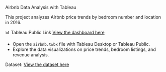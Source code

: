Airbnb Data Analysis with Tableau

This project analyzes Airbnb price trends by bedroom number and location in 2016.  

📊 Tableau Public Link
[View the dashboard here](https://public.tableau.com/views/airbnb_17390468274790/Tableaudebord1?:language=fr-FR&publish=yes&:sid=&:redirect=auth&:display_count=n&:origin=viz_share_link)


- Open the `airbnb.twbx` file with Tableau Desktop or Tableau Public.
- Explore the data visualizations on price trends, bedroom listings, and revenue analysis.

Dataset:
[View the dataset here](https://www.kaggle.com/datasets/airbnb/seattle)
